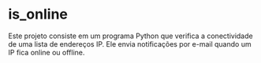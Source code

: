 # is_online
Este projeto consiste em um programa Python que verifica a conectividade de uma lista de endereços IP. Ele envia notificações por e-mail quando um IP fica online ou offline.
